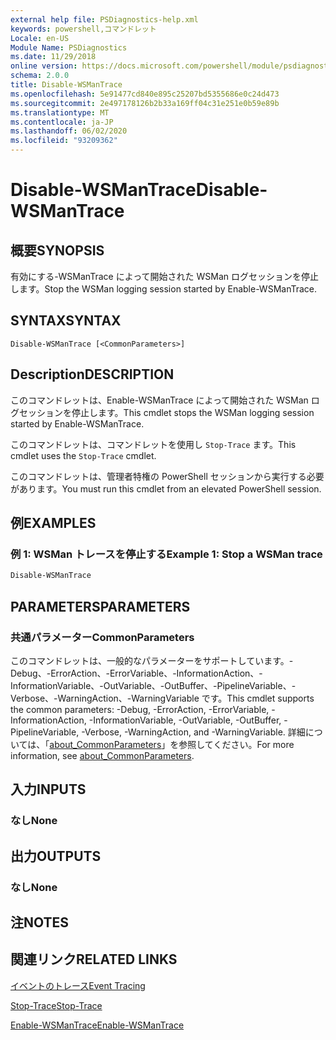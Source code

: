 ```yaml
---
external help file: PSDiagnostics-help.xml
keywords: powershell,コマンドレット
Locale: en-US
Module Name: PSDiagnostics
ms.date: 11/29/2018
online version: https://docs.microsoft.com/powershell/module/psdiagnostics/disable-wsmantrace?view=powershell-7&WT.mc_id=ps-gethelp
schema: 2.0.0
title: Disable-WSManTrace
ms.openlocfilehash: 5e91477cd840e895c25207bd5355686e0c24d473
ms.sourcegitcommit: 2e497178126b2b33a169ff04c31e251e0b59e89b
ms.translationtype: MT
ms.contentlocale: ja-JP
ms.lasthandoff: 06/02/2020
ms.locfileid: "93209362"
---
```

# <span data-ttu-id="2e46d-103">Disable-WSManTrace</span><span class="sxs-lookup"><span data-stu-id="2e46d-103">Disable-WSManTrace</span></span>

## <span data-ttu-id="2e46d-104">概要</span><span class="sxs-lookup"><span data-stu-id="2e46d-104">SYNOPSIS</span></span>
<span data-ttu-id="2e46d-105">有効にする-WSManTrace によって開始された WSMan ログセッションを停止します。</span><span class="sxs-lookup"><span data-stu-id="2e46d-105">Stop the WSMan logging session started by Enable-WSManTrace.</span></span>

## <span data-ttu-id="2e46d-106">SYNTAX</span><span class="sxs-lookup"><span data-stu-id="2e46d-106">SYNTAX</span></span>

```
Disable-WSManTrace [<CommonParameters>]
```

## <span data-ttu-id="2e46d-107">Description</span><span class="sxs-lookup"><span data-stu-id="2e46d-107">DESCRIPTION</span></span>
<span data-ttu-id="2e46d-108">このコマンドレットは、Enable-WSManTrace によって開始された WSMan ログセッションを停止します。</span><span class="sxs-lookup"><span data-stu-id="2e46d-108">This cmdlet stops the WSMan logging session started by Enable-WSManTrace.</span></span>

<span data-ttu-id="2e46d-109">このコマンドレットは、コマンドレットを使用し `Stop-Trace` ます。</span><span class="sxs-lookup"><span data-stu-id="2e46d-109">This cmdlet uses the `Stop-Trace` cmdlet.</span></span>

<span data-ttu-id="2e46d-110">このコマンドレットは、管理者特権の PowerShell セッションから実行する必要があります。</span><span class="sxs-lookup"><span data-stu-id="2e46d-110">You must run this cmdlet from an elevated PowerShell session.</span></span>

## <span data-ttu-id="2e46d-111">例</span><span class="sxs-lookup"><span data-stu-id="2e46d-111">EXAMPLES</span></span>

### <span data-ttu-id="2e46d-112">例 1: WSMan トレースを停止する</span><span class="sxs-lookup"><span data-stu-id="2e46d-112">Example 1: Stop a WSMan trace</span></span>

```powershell
Disable-WSManTrace
```

## <span data-ttu-id="2e46d-113">PARAMETERS</span><span class="sxs-lookup"><span data-stu-id="2e46d-113">PARAMETERS</span></span>

### <span data-ttu-id="2e46d-114">共通パラメーター</span><span class="sxs-lookup"><span data-stu-id="2e46d-114">CommonParameters</span></span>

<span data-ttu-id="2e46d-115">このコマンドレットは、一般的なパラメーターをサポートしています。-Debug、-ErrorAction、-ErrorVariable、-InformationAction、-InformationVariable、-OutVariable、-OutBuffer、-PipelineVariable、-Verbose、-WarningAction、-WarningVariable です。</span><span class="sxs-lookup"><span data-stu-id="2e46d-115">This cmdlet supports the common parameters: -Debug, -ErrorAction, -ErrorVariable, -InformationAction, -InformationVariable, -OutVariable, -OutBuffer, -PipelineVariable, -Verbose, -WarningAction, and -WarningVariable.</span></span> <span data-ttu-id="2e46d-116">詳細については、「[about_CommonParameters](https://go.microsoft.com/fwlink/?LinkID=113216)」を参照してください。</span><span class="sxs-lookup"><span data-stu-id="2e46d-116">For more information, see [about_CommonParameters](https://go.microsoft.com/fwlink/?LinkID=113216).</span></span>

## <span data-ttu-id="2e46d-117">入力</span><span class="sxs-lookup"><span data-stu-id="2e46d-117">INPUTS</span></span>

### <span data-ttu-id="2e46d-118">なし</span><span class="sxs-lookup"><span data-stu-id="2e46d-118">None</span></span>

## <span data-ttu-id="2e46d-119">出力</span><span class="sxs-lookup"><span data-stu-id="2e46d-119">OUTPUTS</span></span>

### <span data-ttu-id="2e46d-120">なし</span><span class="sxs-lookup"><span data-stu-id="2e46d-120">None</span></span>

## <span data-ttu-id="2e46d-121">注</span><span class="sxs-lookup"><span data-stu-id="2e46d-121">NOTES</span></span>

## <span data-ttu-id="2e46d-122">関連リンク</span><span class="sxs-lookup"><span data-stu-id="2e46d-122">RELATED LINKS</span></span>

[<span data-ttu-id="2e46d-123">イベントのトレース</span><span class="sxs-lookup"><span data-stu-id="2e46d-123">Event Tracing</span></span>](/windows/desktop/ETW/event-tracing-portal)

[<span data-ttu-id="2e46d-124">Stop-Trace</span><span class="sxs-lookup"><span data-stu-id="2e46d-124">Stop-Trace</span></span>](stop-trace.md)

[<span data-ttu-id="2e46d-125">Enable-WSManTrace</span><span class="sxs-lookup"><span data-stu-id="2e46d-125">Enable-WSManTrace</span></span>](Enable-WSManTrace.md)
